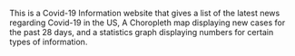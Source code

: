 This is a Covid-19 Information website that gives a list of the latest news regarding Covid-19 in the US, A Choropleth map displaying new cases for the past 28 days, and a statistics graph displaying numbers for certain types of information.

